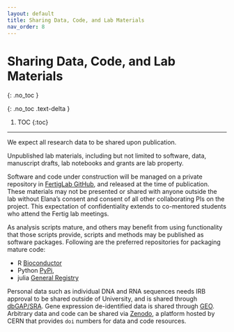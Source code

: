 ```yaml
---
layout: default
title: Sharing Data, Code, and Lab Materials
nav_order: 8
---
```


# Sharing Data, Code, and Lab Materials
{: .no_toc }

{: .no_toc .text-delta }

1. TOC
{:toc}

---

We expect all research data to be shared upon publication. 

Unpublished lab materials, including but not limited to software, data, manuscript drafts, lab notebooks and grants are lab property. 

Software and code under construction will be managed on a private repository in [FertigLab GitHub](https://github.com/FertigLab), and released at the time of publication. These materials may not be presented or shared with anyone outside the lab without Elana’s consent and consent of all other collaborating PIs on the project. This expectation of confidentiality extends to co-mentored students who attend the Fertig lab meetings.

As analysis scripts mature, and others may benefit from using functionality that those scripts provide, scripts and methods may be published as software packages. Following are the preferred repositories for packaging mature code:
* R [Bioconductor](https://bioconductor.org/)
* Python [PyPi](https://pypi.org/), 
* julia [General Registry](https://github.com/JuliaRegistries/General)

Personal data such as individual DNA and RNA sequences needs IRB approval to be shared outside of University, and is shared through [dbGAP/SRA](https://www.ncbi.nlm.nih.gov/gap/docs/submissionguide/). Gene expression de-identified data is shared through [GEO](https://www.ncbi.nlm.nih.gov/geo/). Arbitrary data and code can be shared via [Zenodo](https://zenodo.org/), a platform hosted by CERN that provides `doi` numbers for data and code resources.

<!-- just_the_docs:
  # Define which collections are used in just-the-docs
  collections:
    # Reference the "tests" collection
    tests:
      # Give the collection a name
      name: Tests
      # Exclude the collection from the navigation
      # Supports true or false (default)
      # nav_exclude: true
      # Fold the collection in the navigation
      # Supports true or false (default)
      # nav_fold: true  # note: this option is new in v0.4
      # Exclude the collection from the search
      # Supports true or false (default)
      # search_exclude: true -->
